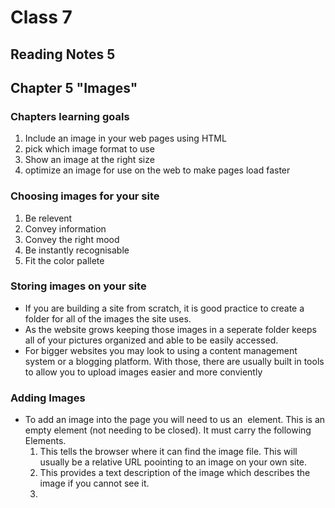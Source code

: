 # Class 7

## Reading Notes 5
## Chapter 5 "Images"

### Chapters learning goals
  <ol>
    <li>Include an image in your web pages using HTML </li>
    <li>pick which image format to use</li>
    <li>Show an image at the right size</li>
    <li>optimize an image for use on the web to make pages load faster</li>
  </ol>
  
  ### Choosing images for your site
  <ol>
    <li>Be relevent</li>
    <li>Convey information</li>
    <li>Convey the right mood</li>
    <li>Be instantly recognisable</li>
    <li>Fit the color pallete</li>
  </ol>

  ### Storing images on your site
  <ul>
    <li> If you are building a site from scratch, it is good practice to create a folder for all of the images the site uses.</li>
    <li>As the website grows keeping those images in a seperate folder keeps all of your pictures organized and able to be easily accessed.</li>
    <li>For bigger websites you may look to using a content management system or a blogging platform. With those, there are usually built in tools to allow you to upload images easier and more conviently</li>
    </ul>

  ### Adding Images
  <ul>
    <li> To add an image into the page you will need to us an <img> element. This is an empty element (not needing to be closed). It must carry the following Elements.
      <ol>
        <li> <src> This tells the browser where it can find the image file. This will usually be a relative URL poointing to an image on your own site.</li>
        <li> <arc> This provides a text description of the image which describes the image if you cannot see it. </li>
        <li> <title> You can also use the title attribute with the <img> element to provide addition information about the image. Most browsers will display the content of this attribute in a tooltip when the use hovers over the image. </li>
      </ol>
  </ul>

  ### Where to place Images in your code
  <ul>
    <li> Where an image is placed in the code will affect how it is displayed.</li>
      <ol>
        <li>Before a paragraph. The paragraph starts on a new line after the image.</li>
        <li>Inside the start of a paragraph. The first row of text aligns with the bottom of the image</li>
        <li>in the middle ofa paragraph. The image is placed between the words of the paragraph that it appears in.</li>
      </ol>
  </ul>

  ### Three Rules to creating images
<ol>
  <li> Save images in the right FORMAT</li>
    <li> Websites mainly use images in JPEG. GIF. or PNG. Format. If you choose the wrong image format than your image might not look as sharp as it should and can make the web page slower to load.</li>
  <li> Save images at the right SIZE</li>
    <li> You should save the image at the same width and height it will appear on the website(pixels). If the image is smaller than the width or heigh that you have specifiedm, the image can be distorted and stretched. if the image is larger than the width and height you have specified, the image will take longer to display on the page.<li>
  <li> Measure images in PIXELS</li>
    <li> Computer screens are made up of tiny squares known as pixels the number of pixels shown per inch of screen can vary if the user increases or decreases the resolution. Therefore, when you are saving images at the right size for use on the web, you should always measure the images in terms of the width and height in pixels(and not in centimeters or inches).</li>
</ol>

## Chapter 11 "Color"

<ol>
  <li> How to specify Colors </li>
  <li> Color terminology and contrast</li>
  <li> Background color</li>
</ol>

### Background Color
  <ul>
    <li>Background-color</li>
    <li>Css treats each HTML element as if it appears in a box, and the background-color property sets the color of the background for that box.</li>
    <li>You can specify your choice of background color in the same three ways you can specify foreground colors: RGB values, hex codes, and color names. </li>
    <li>If you do not specify a background color, then the background is transparent</li>
    <li>By default, most browsers windows have a white background, but browser users can set a background color for their windows, so if you want to be sure that the background is white you can use the background-color property on the <body> element.</li>
    <li> We have also used the padding property to sperate the text for the edges of the boxes. This makes it easier to read.</li>
  </ul>

### Color Terminology and Contrast
  <ul>
    <li> Every Color on a computer screen is created by mixing amounts of red, green, and blue. To find the color you want, you can use a color picker.(most common way to pick colors).</li>
    <li>RGB Values</li>
      <li>Balues for red, green, and blue are expressed as numbers between 0 and 255. RGB(102,205,170) This color is made up of 102 red, 205 green, 170 blue. </li>
    <li>HEX codes</li>
      <li> Hex values represent values for red, green, and blue iin hexadecimal code. #66cdaa This value of the red 102 is expressed as "66" in hexadecimal code. the 205 green is expressed as "cd" and the 170 of blue equates to "aa"</li>
    <li>Color Names</li>
      <li>Colors are represented by predefined names. however, they are very limited in number. There are 147 color names supported by browsers. Most consider this to be a limited color palette, and it is hard to remeber the name for each of the colors so (apart from white and black) they are not commonly used. </li>
    <li>HUE</li>
      <li>Hue is near to the colloquial idea of color. Technically speaking however, a color can also have saturation and brightness as well as hue.</li>
    <li>Saturation</li>
      <li>Saturation refers to the amount of gray in a color. At maximum saturation, there would be no gray in the color. at minimum saturation, the color would be mostly gray.</li>
    <li>Brightness</li>
      <li>Brightness(or "value") refers to how much black is in a color. at maximum brightness, there would be no black in the color. at minimum brightness, the color would be very dark</li>
  </ul>

## Chapter 12 "Text"

  ### Size and typeface of text
  <ol>
    <li>Serif</li>
      <li>Serif fonts have extra details on the ends of the main strokes of the letters. These details are known as serifs.</li>
    <li>Sans-Serif</li>
      <li>Sans-serif fonts have straight ends to letters, and therefore have a much cleaner design.</li>
    <li>MonoSpace</li>
      <li>Every letter in a monospace (or fixed-width) font is the same width (non-monospace fonts have different widths)</li>
    <li>Cursive</li>
      <li>Cursive fonts either have joining strokes or other cursive characteristics, such as handwriting styles.</li>
    <li>Fantasy</li>
      <li>Fantasy fonts are usually decorative fonts and are often used for titles. They're not designed for long bodies of text.</li>
    <li>Weight</li>
      <li>the fonts weight not only adds emphasis but can alos affect the amount of white space and contrast on a page.</li>
    <li>Style</li>
      <li>Italic fonts have a cursive aspect to some of the lettering. Oblique font styles take the normal style and put it on an angle.</li>
    <li>Stretch</li>
      <li>In condensed (or narrow) versions of the font, letters are thinner and closer together. in expanded versionsthey are thicker and further apart.</li>
  </ol>

